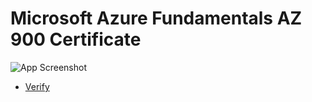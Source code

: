 # Microsoft Azure Fundamentals AZ 900 Certificate
![App Screenshot](https://i.imgur.com/Qv61k9d.jpg)

- [Verify](https://learn.microsoft.com/api/credentials/share/en-us/AbdullahHusseinAbdi-2855/2A4A8D4462B85E51?sharingId=E8E82C23C2B17942)
